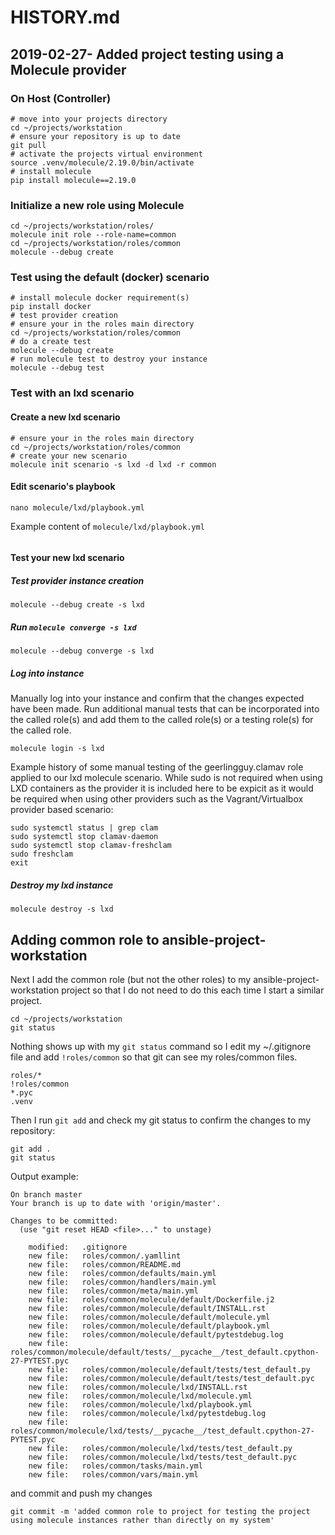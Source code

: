 # HISTORY.md

## 2019-02-27- Added project testing using a Molecule provider

### On Host (Controller)

```shell
# move into your projects directory
cd ~/projects/workstation
# ensure your repository is up to date
git pull
# activate the projects virtual environment
source .venv/molecule/2.19.0/bin/activate
# install molecule
pip install molecule==2.19.0
```

### Initialize a new role using Molecule

```shell
cd ~/projects/workstation/roles/
molecule init role --role-name=common 
cd ~/projects/workstation/roles/common
molecule --debug create
```

### Test using the default (docker) scenario

```shell
# install molecule docker requirement(s)
pip install docker
# test provider creation
# ensure your in the roles main directory
cd ~/projects/workstation/roles/common
# do a create test
molecule --debug create
# run molecule test to destroy your instance
molecule --debug test
```

### Test with an lxd scenario

#### Create a new lxd scenario

```shell
# ensure your in the roles main directory
cd ~/projects/workstation/roles/common
# create your new scenario
molecule init scenario -s lxd -d lxd -r common
```

#### Edit scenario's playbook

```shell
nano molecule/lxd/playbook.yml 
```

Example content of `molecule/lxd/playbook.yml`

```shell

```

#### Test your new lxd scenario

##### Test provider instance creation
```shell
molecule --debug create -s lxd
```

##### Run `molecule converge -s lxd`

```shell
molecule --debug converge -s lxd
```

##### Log into instance

Manually log into your instance and confirm that the changes expected have been made. Run additional manual tests that can be incorporated into the called role(s) and add them to the called role(s) or a testing role(s) for the called role.

```shell
molecule login -s lxd
```

Example history of some manual testing of the geerlingguy.clamav role applied to our lxd molecule scenario. While sudo is not required when using LXD containers as the provider it is included here to be expicit as it would be required when using other providers such as the Vagrant/Virtualbox provider based scenario:

```shell
sudo systemctl status | grep clam
sudo systemctl stop clamav-daemon
sudo systemctl stop clamav-freshclam
sudo freshclam
exit
```

##### Destroy my lxd instance


```shell
molecule destroy -s lxd
```

## Adding common role to ansible-project-workstation

Next I add the common role (but not the other roles) to my ansible-project-workstation project so that I do not need to do this each time I start a similar project.

```shell
cd ~/projects/workstation
git status
```

Nothing shows up with my `git status` command so I edit my ~/.gitignore file and add `!roles/common` so that git can see my roles/common files.

```shell
roles/*
!roles/common
*.pyc
.venv
```

Then I run `git add` and check my git status to confirm the changes to my repository: 

```shell
git add .
git status
```

Output example:

```shell
On branch master
Your branch is up to date with 'origin/master'.

Changes to be committed:
  (use "git reset HEAD <file>..." to unstage)

	modified:   .gitignore
	new file:   roles/common/.yamllint
	new file:   roles/common/README.md
	new file:   roles/common/defaults/main.yml
	new file:   roles/common/handlers/main.yml
	new file:   roles/common/meta/main.yml
	new file:   roles/common/molecule/default/Dockerfile.j2
	new file:   roles/common/molecule/default/INSTALL.rst
	new file:   roles/common/molecule/default/molecule.yml
	new file:   roles/common/molecule/default/playbook.yml
	new file:   roles/common/molecule/default/pytestdebug.log
	new file:   roles/common/molecule/default/tests/__pycache__/test_default.cpython-27-PYTEST.pyc
	new file:   roles/common/molecule/default/tests/test_default.py
	new file:   roles/common/molecule/default/tests/test_default.pyc
	new file:   roles/common/molecule/lxd/INSTALL.rst
	new file:   roles/common/molecule/lxd/molecule.yml
	new file:   roles/common/molecule/lxd/playbook.yml
	new file:   roles/common/molecule/lxd/pytestdebug.log
	new file:   roles/common/molecule/lxd/tests/__pycache__/test_default.cpython-27-PYTEST.pyc
	new file:   roles/common/molecule/lxd/tests/test_default.py
	new file:   roles/common/molecule/lxd/tests/test_default.pyc
	new file:   roles/common/tasks/main.yml
	new file:   roles/common/vars/main.yml
```

and commit and push my changes

```shell
git commit -m 'added common role to project for testing the project using molecule instances rather than directly on my system'


